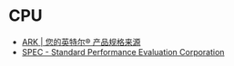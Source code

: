 # CPU


- [ARK | 您的英特尔® 产品规格来源](http://ark.intel.com/zh-cn)
- [SPEC - Standard Performance Evaluation Corporation](https://www.spec.org/)
